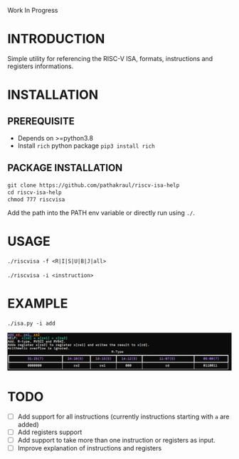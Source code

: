 Work In Progress

# INTRODUCTION

Simple utility for referencing the RISC-V ISA, formats, instructions and registers informations.


# INSTALLATION

## PREREQUISITE
- Depends on >=python3.8
- Install `rich` python package `pip3 install rich`

## PACKAGE INSTALLATION
```
git clone https://github.com/pathakraul/riscv-isa-help
cd riscv-isa-help
chmod 777 riscvisa
```
Add the path into the PATH env variable or directly run using `./`.

# USAGE

```
./riscvisa -f <R|I|S|U|B|J|all>

./riscvisa -i <instruction>

```


# EXAMPLE
```
./isa.py -i add 

```
![](add-example.png)


# TODO

- [ ] Add support for all instructions (currently instructions starting with `a` are added)
- [ ] Add registers support
- [ ] Add support to take more than one instruction or registers as input.
- [ ] Improve explanation of instructions and registers
